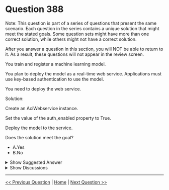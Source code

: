 # Question 388

Note: This question is part of a series of questions that present the same scenario. Each question in the series contains a unique solution that might meet the stated goals. Some question sets might have more than one correct solution, while others might not have a correct solution.

After you answer a question in this section, you will NOT be able to return to it. As a result, these questions will not appear in the review screen.

You train and register a machine learning model.

You plan to deploy the model as a real-time web service. Applications must use key-based authentication to use the model.

You need to deploy the web service.

Solution:

Create an AciWebservice instance.

Set the value of the auth_enabled property to True.

Deploy the model to the service.

Does the solution meet the goal?

* A.Yes
* B.No

<details>
  <summary>Show Suggested Answer</summary>

  <strong>A</strong><br>

</details>

<details>
  <summary>Show Discussions</summary>

<blockquote><p><strong>desmondfernando</strong> <code>(Fri 24 Dec 2021 04:43)</code> - <em>Upvotes: 7</em></p><p>Yes, the correct answer is Option A. Because AKS is based on Key-value auth as default.</p></blockquote>
<blockquote><p><strong>evangelist</strong> <code>(Sun 08 Dec 2024 13:40)</code> - <em>Upvotes: 1</em></p><p>It meets the requirements</p></blockquote>
<blockquote><p><strong>Matt2000</strong> <code>(Mon 05 Aug 2024 07:45)</code> - <em>Upvotes: 1</em></p><p>The answer is No. The question is about AciWebservice. This option is not recommended for real-time inferencing: https://learn.microsoft.com/en-us/azure/cloud-adoption-framework/innovate/best-practices/ml-deployment-inference</p></blockquote>
<blockquote><p><strong>phdykd</strong> <code>(Tue 22 Aug 2023 20:08)</code> - <em>Upvotes: 2</em></p><p>B. No
The solution provided does not fully meet the goal. While creating an AciWebservice instance and deploying the model to the service are necessary steps, simply setting the value of the auth_enabled property to True does not provide a key-based authentication mechanism for the web service. Additional steps are required to generate and manage the authentication keys, such as creating an Azure Key Vault to store the keys and implementing code in the client applications to retrieve and use the keys for authentication.</p></blockquote>
<blockquote><p><strong>michaelmorar</strong> <code>(Sat 27 May 2023 09:09)</code> - <em>Upvotes: 3</em></p><p>True - key-based authentication is exactly the solution here.</p></blockquote>
<blockquote><p><strong>JoshuaXu</strong> <code>(Fri 06 May 2022 22:08)</code> - <em>Upvotes: 1</em></p><p>on 6 Nov 2021</p></blockquote>
<blockquote><p><strong>hargur</strong> <code>(Wed 20 Apr 2022 09:53)</code> - <em>Upvotes: 3</em></p><p>on 19Oct2021</p></blockquote>
<blockquote><p><strong>azurecert2021</strong> <code>(Sat 25 Dec 2021 17:03)</code> - <em>Upvotes: 4</em></p><p>given answer is correct auth_enabled=True is used for Key-based authentication and token_auth_enabled =True is used for Token-based authentication
https://docs.microsoft.com/en-us/azure/machine-learning/how-to-authenticate-web-service</p></blockquote>
<blockquote><p><strong>nmuenter</strong> <code>(Sat 27 Nov 2021 12:26)</code> - <em>Upvotes: 3</em></p><p>I think A is correct. The requirements say : Applications must use key-based authentication to use the model. auth_enabled parameter is for key-based authentication (By default it&#x27;s True for AKS) and token_auth_enabled is for token based authentication (not for key-based).</p></blockquote>
<blockquote><p><strong>birbyne</strong> <code>(Tue 23 Nov 2021 18:52)</code> - <em>Upvotes: 3</em></p><p>B: No
token_auth_enabled=True
https://docs.microsoft.com/en-us/python/api/azureml-core/azureml.core.webservice.akswebservice?view=azure-ml-py</p></blockquote>
<blockquote><p><strong>treadst0ne</strong> <code>(Wed 15 Dec 2021 02:34)</code> - <em>Upvotes: 4</em></p><p>The question says &quot;key-based&quot;, not token_auth, so the correct answer is A.</p></blockquote>

</details>

---

[<< Previous Question](question_387.md) | [Home](/index.md) | [Next Question >>](question_389.md)
